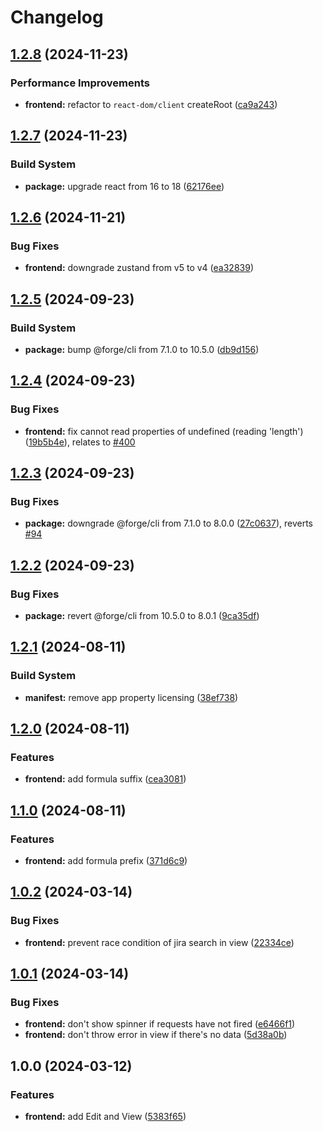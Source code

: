 # Changelog

## [1.2.8](https://github.com/remarkablemark/issue-formula/compare/v1.2.7...v1.2.8) (2024-11-23)

### Performance Improvements

- **frontend:** refactor to `react-dom/client` createRoot ([ca9a243](https://github.com/remarkablemark/issue-formula/commit/ca9a2437c83391151a5058ac25144b6dc6671d07))

## [1.2.7](https://github.com/remarkablemark/issue-formula/compare/v1.2.6...v1.2.7) (2024-11-23)

### Build System

- **package:** upgrade react from 16 to 18 ([62176ee](https://github.com/remarkablemark/issue-formula/commit/62176ee356547fd8e43658179e11b355c57552b5))

## [1.2.6](https://github.com/remarkablemark/issue-formula/compare/v1.2.5...v1.2.6) (2024-11-21)

### Bug Fixes

- **frontend:** downgrade zustand from v5 to v4 ([ea32839](https://github.com/remarkablemark/issue-formula/commit/ea32839ec8c664ec46cc091e2dbf0fad2c68e28d))

## [1.2.5](https://github.com/remarkablemark/issue-formula/compare/v1.2.4...v1.2.5) (2024-09-23)

### Build System

- **package:** bump @forge/cli from 7.1.0 to 10.5.0 ([db9d156](https://github.com/remarkablemark/issue-formula/commit/db9d156348a0ebb3df1854113493c7ee7fb30237))

## [1.2.4](https://github.com/remarkablemark/issue-formula/compare/v1.2.3...v1.2.4) (2024-09-23)

### Bug Fixes

- **frontend:** fix cannot read properties of undefined (reading 'length') ([19b5b4e](https://github.com/remarkablemark/issue-formula/commit/19b5b4e1f1b7f224ba0257be5cf3f0348d88b62d)), relates to [#400](https://github.com/remarkablemark/issue-formula/issues/400)

## [1.2.3](https://github.com/remarkablemark/issue-formula/compare/v1.2.2...v1.2.3) (2024-09-23)

### Bug Fixes

- **package:** downgrade @forge/cli from 7.1.0 to 8.0.0 ([27c0637](https://github.com/remarkablemark/issue-formula/commit/27c06379536eae4792ee7696a97cc969ab882696)), reverts [#94](https://github.com/remarkablemark/issue-formula/issues/94)

## [1.2.2](https://github.com/remarkablemark/issue-formula/compare/v1.2.1...v1.2.2) (2024-09-23)

### Bug Fixes

- **package:** revert @forge/cli from 10.5.0 to 8.0.1 ([9ca35df](https://github.com/remarkablemark/issue-formula/commit/9ca35df17a82052adfebff4f0360259ea3f50380))

## [1.2.1](https://github.com/remarkablemark/issue-formula/compare/v1.2.0...v1.2.1) (2024-08-11)

### Build System

- **manifest:** remove app property licensing ([38ef738](https://github.com/remarkablemark/issue-formula/commit/38ef7381510fdf73e5ce338a7dc649d6abafe7da))

## [1.2.0](https://github.com/remarkablemark/issue-formula/compare/v1.1.0...v1.2.0) (2024-08-11)

### Features

- **frontend:** add formula suffix ([cea3081](https://github.com/remarkablemark/issue-formula/commit/cea30813c164e9a75f4f059a9d8ef03bb6d71a83))

## [1.1.0](https://github.com/remarkablemark/issue-formula/compare/v1.0.2...v1.1.0) (2024-08-11)

### Features

- **frontend:** add formula prefix ([371d6c9](https://github.com/remarkablemark/issue-formula/commit/371d6c91b158215444227dde0b76870636ac3400))

## [1.0.2](https://github.com/remarkablemark/issue-formula/compare/v1.0.1...v1.0.2) (2024-03-14)

### Bug Fixes

- **frontend:** prevent race condition of jira search in view ([22334ce](https://github.com/remarkablemark/issue-formula/commit/22334ce21669121935f14a6a1f6563603d68b138))

## [1.0.1](https://github.com/remarkablemark/issue-formula/compare/v1.0.0...v1.0.1) (2024-03-14)

### Bug Fixes

- **frontend:** don't show spinner if requests have not fired ([e6466f1](https://github.com/remarkablemark/issue-formula/commit/e6466f19ed3222de39903205b7009f8eed5ca156))
- **frontend:** don't throw error in view if there's no data ([5d38a0b](https://github.com/remarkablemark/issue-formula/commit/5d38a0bd8aa51a6326118abc3b3caf6262eea08b))

## 1.0.0 (2024-03-12)

### Features

- **frontend:** add Edit and View ([5383f65](https://github.com/remarkablemark/issue-formula/commit/5383f65e5279b1662efe34e990b869c28abda51c))
